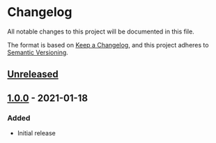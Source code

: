 # Changelog
All notable changes to this project will be documented in this file.

The format is based on [Keep a Changelog](https://keepachangelog.com/en/1.0.0/),
and this project adheres to [Semantic Versioning](https://semver.org/spec/v2.0.0.html).

## [Unreleased]

## [1.0.0] - 2021-01-18
### Added
- Initial release

[Unreleased]: https://github.com/calebzulawski/shm_open_anonymous/compare/1.0.0...HEAD
[1.0.0]: https://github.com/calebzulawski/shm_open_anonymous/releases/tag/1.0.0
